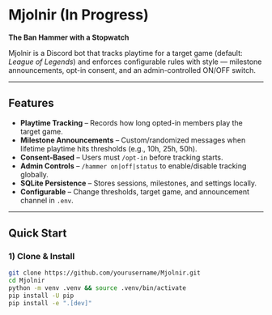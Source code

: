# Mjolnir (In Progress)
**The Ban Hammer with a Stopwatch**

Mjolnir is a Discord bot that tracks playtime for a target game (default: *League of Legends*) and enforces configurable rules with style — milestone announcements, opt-in consent, and an admin-controlled ON/OFF switch.

---

## Features
- **Playtime Tracking** – Records how long opted-in members play the target game.
- **Milestone Announcements** – Custom/randomized messages when lifetime playtime hits thresholds (e.g., 10h, 25h, 50h).
- **Consent-Based** – Users must `/opt-in` before tracking starts.
- **Admin Controls** – `/hammer on|off|status` to enable/disable tracking globally.
- **SQLite Persistence** – Stores sessions, milestones, and settings locally.
- **Configurable** – Change thresholds, target game, and announcement channel in `.env`.

---

## Quick Start

### 1) Clone & Install
```bash
git clone https://github.com/yourusername/Mjolnir.git
cd Mjolnir
python -m venv .venv && source .venv/bin/activate
pip install -U pip
pip install -e ".[dev]"

